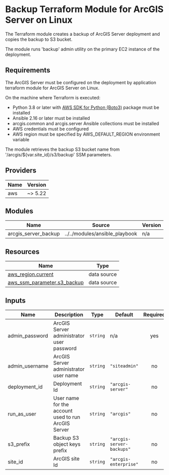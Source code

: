 <!-- BEGIN_TF_DOCS -->
# Backup Terraform Module for ArcGIS Server on Linux

The Terraform module creates a backup of ArcGIS Server deployment and copies the backup to S3 bucket.

The module runs 'backup' admin utility on the primary EC2 instance of the deployment.

## Requirements

The ArcGIS Server must be configured on the deployment by application terraform module for ArcGIS Server on Linux.

On the machine where Terraform is executed:

* Python 3.8 or later with [AWS SDK for Python (Boto3)](https://aws.amazon.com/sdk-for-python/) package must be installed
* Ansible 2.16 or later must be installed
* arcgis.common and arcgis.server Ansible collections must be installed
* AWS credentials must be configured
* AWS region must be specified by AWS_DEFAULT_REGION environment variable

The module retrieves the backup S3 bucket name from '/arcgis/${var.site_id}/s3/backup' SSM parameters.

## Providers

| Name | Version |
|------|---------|
| aws | ~> 5.22 |

## Modules

| Name | Source | Version |
|------|--------|---------|
| arcgis_server_backup | ../../modules/ansible_playbook | n/a |

## Resources

| Name | Type |
|------|------|
| [aws_region.current](https://registry.terraform.io/providers/hashicorp/aws/latest/docs/data-sources/region) | data source |
| [aws_ssm_parameter.s3_backup](https://registry.terraform.io/providers/hashicorp/aws/latest/docs/data-sources/ssm_parameter) | data source |

## Inputs

| Name | Description | Type | Default | Required |
|------|-------------|------|---------|:--------:|
| admin_password | ArcGIS Server administrator user password | `string` | n/a | yes |
| admin_username | ArcGIS Server administrator user name | `string` | `"siteadmin"` | no |
| deployment_id | Deployment Id | `string` | `"arcgis-server"` | no |
| run_as_user | User name for the account used to run ArcGIS Server | `string` | `"arcgis"` | no |
| s3_prefix | Backup S3 object keys prefix | `string` | `"arcgis-server-backups"` | no |
| site_id | ArcGIS site Id | `string` | `"arcgis-enterprise"` | no |
<!-- END_TF_DOCS -->
